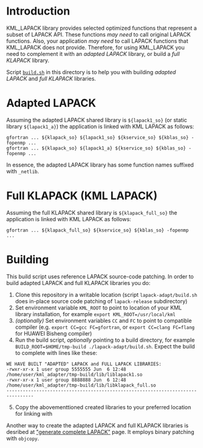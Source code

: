 # Introduction

KML_LAPACK library provides selected optimized functions that represent
a subset of LAPACK API. These functions *may need* to call original
LAPACK functions. Also, your application *may need* to call LAPACK
functions that KML_LAPACK does not provide. Therefore, for using KML_LAPACK you need to complement it with an *adapted LAPACK* library,
or build a *full KLAPACK* library.

Script [`build.sh`](build.sh) in this directory is to help you
with building *adapted LAPACK* and *full KLAPACK* libraries.

# Adapted LAPACK

Assuming the adapted LAPACK shared library is `${lapack1_so}`
(or static library `${lapack1_a}`) the application is linked
with KML LAPACK as follows:
```
gfortran ... ${klapack_so} ${lapack1_so} ${kservice_so} ${kblas_so} -fopenmp ...
gfortran ... ${klapack_so} ${lapack1_a} ${kservice_so} ${kblas_so} -fopenmp ...

```

In essence, the adapted LAPACK library
has some function names suffixed with `_netlib`.

# Full KLAPACK (KML LAPACK)

Assuming the full KLAPACK shared library is `${klapack_full_so}`
the application is linked with KML LAPACK as follows:
```
gfortran ... ${klapack_full_so} ${kservice_so} ${kblas_so} -fopenmp ...
```

# Building

This build script uses reference LAPACK source-code patching.
In order to build adapted LAPACK and full KLAPACK libraries you do:

1. Clone this repository in a writable location (script `lapack-adapt/build.sh`
   does in-place source code patching of `lapack-release` subdirectory)
2. Set environment variable `KML_ROOT` to point to location of your KML library
   installation, for example `export KML_ROOT=/usr/local/kml`
3. *(optionally)* Set environment variables `CC` and `FC` to point to compatible
   compiler (e.g. `export CC=gcc FC=gfortran`, or `export CC=clang FC=flang` for
   HUAWEI Bisheng compiler)
4. Run the build script, *optionally* pointing to a build directory, for example
   `BUILD_ROOT=$HOME/tmp-build ./lapack-adapt/build.sh`. Expect the build to
   complete with lines like these:
```
WE HAVE BUILT "ADAPTED" LAPACK and FULL LAPACK LIBRARIES:
-rwxr-xr-x 1 user group 5555555 Jun  6 12:48 /home/user/kml_adapter/tmp-build/lib/liblapack1.so
-rwxr-xr-x 1 user group 8888888 Jun  6 12:48 /home/user/kml_adapter/tmp-build/lib/libklapack_full.so
--------------------------------------------------------------------------------
```
5. Copy the abovementtioned created libraries to your preferred location
   for linking with


Another way to create the adapted LAPACK and full KLAPACK libraries
is desribed at ["generate complete LAPACK"](https://www.hikunpeng.com/document/detail/zh/kunpengaccel/math-lib/devg-kml/kunpengaccel_kml_16_0218.html) page.
It employs binary patching with `objcopy`.
